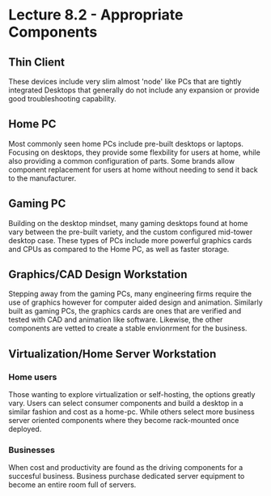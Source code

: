 # Lecture 8.2 - Appropriate Components

## Thin Client
These devices include very slim almost 'node' like PCs that are tightly integrated Desktops that generally do not include any expansion or provide good troubleshooting capability.

## Home PC
Most commonly seen home PCs include pre-built desktops or laptops. Focusing on desktops, they provide some flexbility for users at home, while also providing a common configuration of parts. Some brands allow component replacement for users at home without needing to send it back to the manufacturer.

## Gaming PC
Building on the desktop mindset, many gaming desktops found at home vary between the pre-built variety, and the custom configured mid-tower desktop case. These types of PCs include more powerful graphics cards and CPUs as compared to the Home PC, as well as faster storage.

## Graphics/CAD Design Workstation
Stepping away from the gaming PCs, many engineering firms require the use of graphics however for computer aided design and animation. Similarly built as gaming PCs, the graphics cards are ones that are verified and tested with CAD and animation like software. Likewise, the other components are vetted to create a stable envionrment for the business.

## Virtualization/Home Server Workstation
### Home users
Those wanting to explore virtualization or self-hosting, the options greatly vary. Users can select consumer components and build a desktop in a similar fashion and cost as a home-pc. While others select more business server oriented components where they become rack-mounted once deployed.

### Businesses
When cost and productivity are found as the driving components for a succesful business. Business purchase dedicated server equipment to become an entire room full of servers.